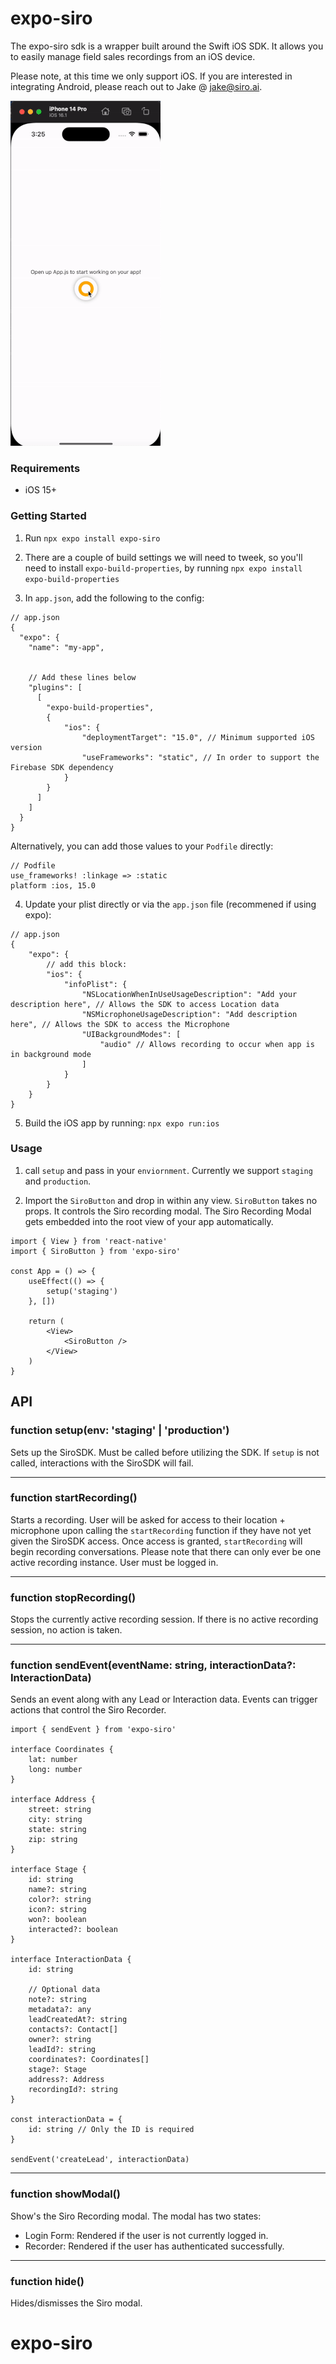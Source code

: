 # expo-siro

The expo-siro sdk is a wrapper built around the Swift iOS SDK. It allows you to easily manage field sales recordings from an iOS device.

Please note, at this time we only support iOS. If you are interested in integrating Android, please reach out to Jake @ jake@siro.ai.

![Short demo of expo-siro](demo.gif)

### Requirements
- iOS 15+

### Getting Started
1. Run `npx expo install expo-siro`


2. There are a couple of build settings we will need to tweek, so you'll need to install `expo-build-properties`, by running `npx expo install expo-build-properties`


3. In `app.json`, add the following to the config:
```
// app.json
{
  "expo": {
    "name": "my-app",


	// Add these lines below
    "plugins": [
      [
		"expo-build-properties", 
		{
			"ios": {
				"deploymentTarget": "15.0", // Minimum supported iOS version
				"useFrameworks": "static", // In order to support the Firebase SDK dependency
			}
		}
	  ]
    ]
  }
}
```
Alternatively, you can add those values to your `Podfile` directly:
```
// Podfile
use_frameworks! :linkage => :static
platform :ios, 15.0
```


4. Update your plist directly or via the `app.json` file (recommened if using expo): 
```
// app.json
{
	"expo": {
		// add this block:
		"ios": {
			"infoPlist": {
				"NSLocationWhenInUseUsageDescription": "Add your description here", // Allows the SDK to access Location data
				"NSMicrophoneUsageDescription": "Add description here", // Allows the SDK to access the Microphone
				"UIBackgroundModes": [
					"audio" // Allows recording to occur when app is in background mode
				]
			}
		}
	}
}
```


5. Build the iOS app by running: `npx expo run:ios`

### Usage
1. call `setup` and pass in your `enviornment`. Currently we support `staging` and `production`.


2. Import the `SiroButton` and drop in within any view. `SiroButton` takes no props. It controls the Siro recording modal. The Siro Recording Modal gets embedded into the root view of your app automatically.

```
import { View } from 'react-native'
import { SiroButton } from 'expo-siro'

const App = () => {
	useEffect(() => {
		setup('staging')
	}, [])

	return (
		<View>
			<SiroButton />
		</View>
	)
}
```


## API

### function setup(env: 'staging' | 'production')
Sets up the SiroSDK. Must be called before utilizing the SDK. If `setup` is not called, interactions with the SiroSDK will fail.
___


### function startRecording()
Starts a recording. User will be asked for access to their location + microphone upon calling the `startRecording` function if they have not yet given the SiroSDK access. Once access is granted, `startRecording` will begin recording conversations.
Please note that there can only ever be one active recording instance. User must be logged in.
___


### function stopRecording()
Stops the currently active recording session. If there is no active recording session, no action is taken.
___


### function sendEvent(eventName: string, interactionData?: InteractionData)
Sends an event along with any Lead or Interaction data. Events can trigger actions that control the Siro Recorder. 

```
import { sendEvent } from 'expo-siro'

interface Coordinates {
	lat: number
    long: number
}

interface Address {
	street: string
    city: string
    state: string
    zip: string
}

interface Stage {
	id: string
    name?: string
    color?: string
    icon?: string
    won?: boolean
    interacted?: boolean
}

interface InteractionData {
	id: string

    // Optional data
    note?: string
    metadata?: any
    leadCreatedAt?: string
    contacts?: Contact[]
    owner?: string
    leadId?: string
    coordinates?: Coordinates[]
    stage?: Stage
    address?: Address
    recordingId?: string
}

const interactionData = {
	id: string // Only the ID is required
}

sendEvent('createLead', interactionData)
```
___


### function showModal() 
Show's the Siro Recording modal. The modal has two states:
- Login Form: Rendered if the user is not currently logged in.
- Recorder: Rendered if the user has authenticated successfully.
___


### function hide()
Hides/dismisses the Siro modal.
# expo-siro
